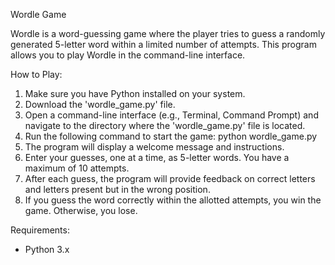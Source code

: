 Wordle Game

Wordle is a word-guessing game where the player tries to guess a randomly generated 5-letter word within a limited number of attempts. This program allows you to play Wordle in the command-line interface.

How to Play:

1. Make sure you have Python installed on your system.
2. Download the 'wordle_game.py' file.
3. Open a command-line interface (e.g., Terminal, Command Prompt) and navigate to the directory where the 'wordle_game.py' file is located.
4. Run the following command to start the game: python wordle_game.py
5. The program will display a welcome message and instructions.
6. Enter your guesses, one at a time, as 5-letter words. You have a maximum of 10 attempts.
7. After each guess, the program will provide feedback on correct letters and letters present but in the wrong position.
8. If you guess the word correctly within the allotted attempts, you win the game. Otherwise, you lose.

Requirements:

- Python 3.x
